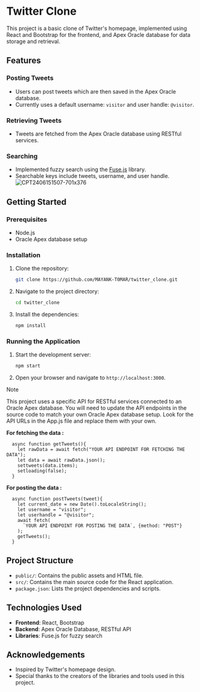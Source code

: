# Twitter Clone

This project is a basic clone of Twitter's homepage, implemented using React and Bootstrap for the frontend, and Apex Oracle database for data storage and retrieval.

## Features

### Posting Tweets
- Users can post tweets which are then saved in the Apex Oracle database.
- Currently uses a default username: `visitor` and user handle: `@visitor`.

### Retrieving Tweets
- Tweets are fetched from the Apex Oracle database using RESTful services.

### Searching
- Implemented fuzzy search using the [Fuse.js](https://fusejs.io) library.
- Searchable keys include tweets, username, and user handle.
 ![CPT2406151507-701x376](https://github.com/MAYANK-T0MAR/twitter_clone/assets/137810128/40ee2b2a-a566-4003-8e5b-39521891f2af)


## Getting Started

### Prerequisites
- Node.js
- Oracle Apex database setup

### Installation
1. Clone the repository:
    ```bash
    git clone https://github.com/MAYANK-T0MAR/twitter_clone.git
    ```
2. Navigate to the project directory:
    ```bash
    cd twitter_clone
    ```
3. Install the dependencies:
    ```bash
    npm install
    ```

### Running the Application
1. Start the development server:
    ```bash
    npm start
    ```
2. Open your browser and navigate to `http://localhost:3000`.
> [!NOTE]
> This project uses a specific API for RESTful services connected to an Oracle Apex database. You will need to update the API endpoints in the source code to match your own Oracle Apex database setup. Look for the API URLs in the App.js file and replace them with your own.  

**For fetching the data :**
```
  async function getTweets(){
    let rawData = await fetch("YOUR API ENDPOINT FOR FETCHING THE DATA");
    let data = await rawData.json();
    settweets(data.items);
    setloading(false);
  }
```
**For posting the data :** 
```
  async function postTweets(tweet){
    let current_date = new Date().toLocaleString();
    let username = "visitor";
    let userhandle = "@visitor";
    await fetch(
      `YOUR API ENDPOINT FOR POSTING THE DATA`, {method: "POST"}
    );
    getTweets();
  }
```


## Project Structure

- `public/`: Contains the public assets and HTML file.
- `src/`: Contains the main source code for the React application.
- `package.json`: Lists the project dependencies and scripts.

## Technologies Used

- **Frontend**: React, Bootstrap
- **Backend**: Apex Oracle Database, RESTful API
- **Libraries**: Fuse.js for fuzzy search


## Acknowledgements

- Inspired by Twitter's homepage design.
- Special thanks to the creators of the libraries and tools used in this project.



